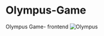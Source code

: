 # Olympus-Game
Olympus Game- frontend
![Olympus](https://user-images.githubusercontent.com/110207974/195962753-8ffcdaa5-1e28-4975-969b-cec22fe4a21a.png)

